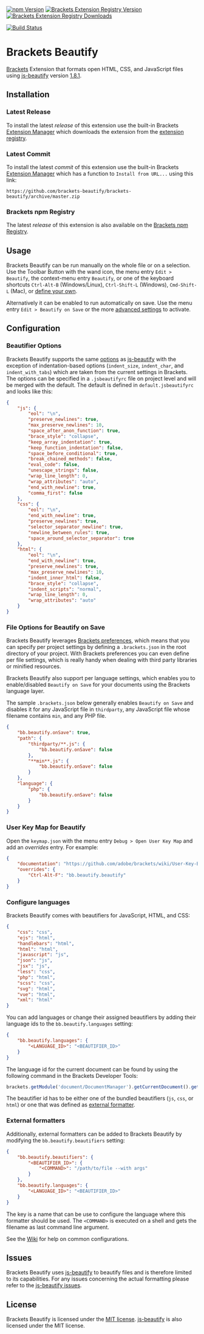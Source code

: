 [![npm Version](https://img.shields.io/npm/v/brackets-beautify.svg)](https://www.npmjs.com/package/brackets-beautify)
[![Brackets Extension Registry Version](https://badges.ml/brackets-beautify/version.svg)](https://brackets-extension-badges.github.io#brackets-beautify)
[![Brackets Extension Registry Downloads](https://badges.ml/brackets-beautify/total.svg)](https://brackets-extension-badges.github.io#brackets-beautify)

[![Build Status](https://travis-ci.org/brackets-beautify/brackets-beautify.svg?branch=master)](https://travis-ci.org/brackets-beautify/brackets-beautify)


# Brackets Beautify
[Brackets][Brackets] Extension that formats open HTML, CSS, and JavaScript files using [js-beautify][js-beautify] version [1.8.1][js-beautify version].

## Installation
### Latest Release
To install the latest _release_ of this extension use the built-in Brackets [Extension Manager][Brackets Extension Manager] which downloads the extension from the [extension registry][Brackets Extension Registry].

### Latest Commit
To install the latest _commit_ of this extension use the built-in Brackets [Extension Manager][Brackets Extension Manager] which has a function to `Install from URL...` using this link:
```
https://github.com/brackets-beautify/brackets-beautify/archive/master.zip
```

### Brackets npm Registry
The latest _release_ of this extension is also available on the [Brackets npm Registry][Brackets npm Registry].

## Usage
Brackets Beautify can be run manually on the whole file or on a selection.
Use the Toolbar Button with the wand icon, the menu entry `Edit > Beautify`, the context-menu entry `Beautify`, or one of the keyboard shortcuts `Ctrl-Alt-B` (Windows/Linux), `Ctrl-Shift-L` (Windows), `Cmd-Shift-L` (Mac), or [define your own][Beautify User Key Map].


Alternatively it can be enabled to run automatically on save.
Use the menu entry `Edit > Beautify on Save` or the more [advanced settings][Beautify Beautify on Save] to activate.

## Configuration
### Beautifier Options
Brackets Beautify supports the same [options][js-beautify options] as [js-beautify][js-beautify] with the exception of indentation-based options (`indent_size`, `indent_char`, and `indent_with_tabs`) which are taken from the current settings in Brackets.
The options can be specified in a `.jsbeautifyrc` file on project level and will be merged with the default.
The default is defined in `default.jsbeautifyrc` and looks like this:
```json
{
    "js": {
        "eol": "\n",
        "preserve_newlines": true,
        "max_preserve_newlines": 10,
        "space_after_anon_function": true,
        "brace_style": "collapse",
        "keep_array_indentation": true,
        "keep_function_indentation": false,
        "space_before_conditional": true,
        "break_chained_methods": false,
        "eval_code": false,
        "unescape_strings": false,
        "wrap_line_length": 0,
        "wrap_attributes": "auto",
        "end_with_newline": true,
        "comma_first": false
    },
    "css": {
        "eol": "\n",
        "end_with_newline": true,
        "preserve_newlines": true,
        "selector_separator_newline": true,
        "newline_between_rules": true,
        "space_around_selector_separator": true
    },
    "html": {
        "eol": "\n",
        "end_with_newline": true,
        "preserve_newlines": true,
        "max_preserve_newlines": 10,
        "indent_inner_html": false,
        "brace_style": "collapse",
        "indent_scripts": "normal",
        "wrap_line_length": 0,
        "wrap_attributes": "auto"
    }
}
```

### File Options for Beautify on Save
Brackets Beautify leverages [Brackets preferences][Brackets preferences], which means that you can specify per project settings by defining a `.brackets.json` in the root directory of your project. With Brackets preferences you can even define per file settings, which is really handy when dealing with third party libraries or minified resources.

Brackets Beautify also support per language settings, which enables you to enable/disabled `Beautify on Save` for your documents using the Brackets language layer.

The sample `.brackets.json` below generally enables `Beautify on Save` and disables it for any JavaScript file in `thirdparty`, any JavaScript file whose filename contains `min`, and any PHP file.
```json
{
    "bb.beautify.onSave": true,
    "path": {
        "thirdparty/**.js": {
            "bb.beautify.onSave": false
        },
        "**min**.js": {
            "bb.beautify.onSave": false
        }
    },
    "language": {
        "php": {
            "bb.beautify.onSave": false
        }
    }
}
```

### User Key Map for Beautify
Open the `keymap.json` with the menu entry `Debug > Open User Key Map` and add an _overrides_ entry.
For example:
```json
{
    "documentation": "https://github.com/adobe/brackets/wiki/User-Key-Bindings",
    "overrides": {
        "Ctrl-Alt-F": "bb.beautify.beautify"
    }
}
```

### Configure languages
Brackets Beautify comes with beautifiers for JavaScript, HTML, and CSS:
```json
{
    "css": "css",
    "ejs": "html",
    "handlebars": "html",
    "html": "html",
    "javascript": "js",
    "json": "js",
    "jsx": "js",
    "less": "css",
    "php": "html",
    "scss": "css",
    "svg": "html",
    "vue": "html",
    "xml": "html"
}
```

You can add languages or change their assigned beautifiers by adding their language ids to the `bb.beautify.languages` setting:
```json
{
    "bb.beautify.languages": {
        "<LANGUAGE_ID>": "<BEAUTIFIER_ID>"
    }
}
```

The language id for the current document can be found by using the following command in the Brackets Developer Tools:
```js
brackets.getModule('document/DocumentManager').getCurrentDocument().getLanguage().getId();
```

The beautifier id has to be either one of the bundled beautifiers (`js`, `css`, or `html`) or one that was defined as [external formatter][Beautify External Formatters].

### External formatters
Additionally, external formatters can be added to Brackets Beautify by modifying the `bb.beautify.beautifiers` setting:
```json
{
    "bb.beautify.beautifiers": {
        "<BEAUTIFIER_ID>": {
            "<COMMAND>": "/path/to/file --with args"
        }
    },
    "bb.beautify.languages": {
        "<LANGUAGE_ID>": "<BEAUTIFIER_ID>"
    }
}
```
The key is a name that can be use to configure the language where this formatter should be used.
The `<COMMAND>` is executed on a shell and gets the filename as last command line argument.

See the [Wiki][Wiki] for help on common configurations.


## Issues
Brackets Beautify uses [js-beautify][js-beautify] to beautify files and is therefore limited to its capabilities.
For any issues concerning the actual formatting please refer to the [js-beautify issues][js-beautify issues].

## License
Brackets Beautify is licensed under the [MIT license][MIT]. [js-beautify][js-beautify] is also licensed under the MIT license.

[Brackets]: http://brackets.io
[Brackets Extension Manager]: https://github.com/adobe/brackets/wiki/Brackets-Extensions
[Brackets Extension Registry]: https://registry.brackets.io
[Brackets preferences]: https://github.com/adobe/brackets/wiki/How-to-Use-Brackets#preferences
[Brackets npm Registry]: https://github.com/zaggino/brackets-npm-registry
[Beautify User Key Map]: https://github.com/brackets-beautify/brackets-beautify#user-key-map-for-beautify
[Beautify Beautify on Save]: https://github.com/brackets-beautify/brackets-beautify#file-options-for-beautify-on-save
[Beautify External Formatters]: https://github.com/brackets-beautify/brackets-beautify#external-formatters
[Beautify latest release]: https://github.com/brackets-beautify/brackets-beautify/releases/latest
[js-beautify]: https://github.com/beautify-web/js-beautify
[js-beautify version]: https://github.com/beautify-web/js-beautify/blob/master/CHANGELOG.md#v181
[js-beautify issues]: https://github.com/beautify-web/js-beautify/issues
[js-beautify options]: https://github.com/beautify-web/js-beautify#options
[MIT]: http://opensource.org/licenses/MIT
[Wiki]: https://github.com/brackets-beautify/brackets-beautify/wiki
